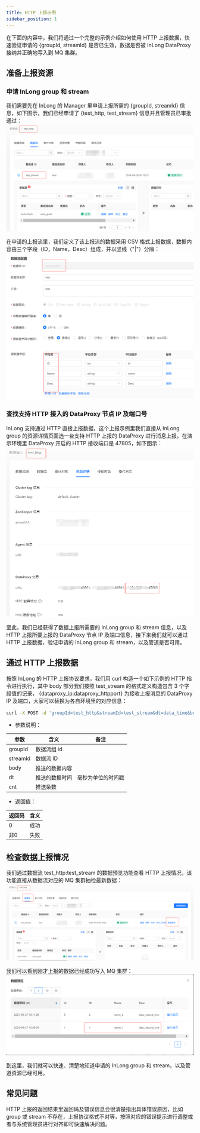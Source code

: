 ```yaml
---
title: HTTP 上报示例
sidebar_position: 1
---
```


在下面的内容中，我们将通过一个完整的示例介绍如何使用 HTTP 上报数据，快速验证申请的 {groupId, streamId} 是否已生效，数据是否被 InLong DataProxy 接纳并正确地写入到 MQ 集群。

## 准备上报资源
### 申请 InLong group 和 stream
我们需要先在 InLong 的 Manager 里申请上报所需的 {groupId, streamId} 信息，如下图示，我们已经申请了 {test_http, test_stream} 信息并且管理员已审批通过：
![group 和 stream 准备](img/http_group_stream_cn.png)

在申请的上报流里，我们定义了该上报流的数据采用 CSV 格式上报数据，数据内容由三个字段（ID，Name，Desc）组成，并以竖线（"|"）分隔：
![数据流定义](img/http_stream_define_cn.png)

### 查找支持 HTTP 接入的 DataProxy 节点 IP 及端口号
InLong 支持通过 HTTP 直接上报数据，这个上报示例里我们直接从 InLong group 的资源详情页面选一台支持 HTTP 上报的 DataProxy 进行消息上报。在演示环境里 DataProxy 开启的 HTTP 接收端口是 47805，如下图示：
![DataProxy 信息](img/http_dataproxy_cn.png)

至此，我们已经获得了数据上报所需要的 InLong group 和 stream 信息，以及 HTTP 上报所要上报的 DataProxy 节点 IP 及端口信息，接下来我们就可以通过 HTTP 上报数据，验证申请的 InLong group 和 stream，以及管道是否可用。

## 通过 HTTP 上报数据
按照 InLong 的 HTTP 上报协议要求，我们用 curl 构造一个如下示例的 HTTP 指令进行执行，其中 body 部分我们按照 test_stream 的格式定义构造包含 3 个字段值的记录， {dataproxy_ip:dataproxy_httpport} 为接收上报消息的 DataProxy IP 及端口，大家可以替换为各自环境里的对应信息：
```bash
curl -X POST -d 'groupId=test_http&streamId=test_stream&dt=data_time&body=1|name_1|desc_record_one&cnt=1' http://{dataproxy_ip:dataproxy_httpport}/dataproxy/message
```

- 参数说明：

| 参数       | 含义       | 备注  |
|----------|----------|-----|
| groupId  | 数据流组 id  |     |
| streamId | 数据流 ID   |     |
| body     | 推送的数据内容  |     |
| dt       | 推送的数据时间  |毫秒为单位的时间戳 |
| cnt      | 推送条数     |     |

- 返回值：

| 返回码 | 含义  |
|-----|-----|
| 0   | 成功  |
| 非0  | 失败  |

## 检查数据上报情况
我们通过数据流 test_http:test_stream 的数据预览功能查看 HTTP 上报情况，该功能直接从数据流对应的 MQ 集群抽检最新数据：
![数据预览](img/http_data_preview_cn.png)

我们可以看到刚才上报的数据已经成功写入 MQ 集群：
![数据呈现](img/http_data_view_cn.png)

到这里，我们就可以快速、清楚地知道申请的 InLong group 和 stream，以及管道资源已经可用。

## 常见问题
HTTP 上报的返回结果里返回码及错误信息会很清楚指出具体错误原因，比如 group 或 stream 不存在，上报协议格式不对等，按照对应的错误提示进行调整或者与系统管理员进行对齐即可快速解决问题。